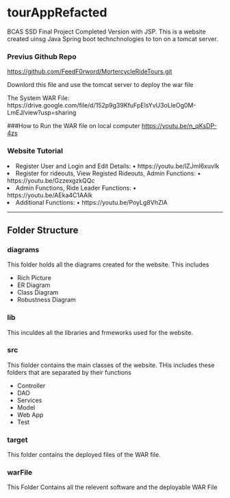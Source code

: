 # tourAppRefacted
BCAS SSD Final Project Completed Version with JSP. This is a website created uinsg Java Spring boot technchnologies to ton on a tomcat server.

### Previus Github Repo
https://github.com/FeedF0rword/MortercycleRideTours.git
<br>
<p> Downlord this file and use the tomcat server to deploy the war file
</p>
The System WAR File: https://drive.google.com/file/d/152p9g39KfuFpElsYvU3oLleOg0M-LmEJ/view?usp=sharing 

###How to Run the WAR file on local computer
https://youtu.be/n_qKsDP-4zs

### Website Tutorial
<li>
  Register User and Login and Edit Details:
  •	https://youtu.be/lZJmI6xuvIk
</li>
<li>
Register for rideouts, View Registed Rideouts, Admin Functions:
•	https://youtu.be/GzzexgzkQQc  
</li>
<li>
Admin Functions, Ride Leader Functions:
•	https://youtu.be/AEka4C1AAlk  
</li>

<li>
Additional Functions:
•	https://youtu.be/PoyLg8VhZlA
</li>
<hr>

## Folder Structure
### diagrams
<p>This folder holds all the diagrams created for the website. This includes
<ul>
  <li> Rich Picture</li>
  <li> ER Diagram</li>
  <li> Class Diagram</li>
  <li> Robustness Diagram</li>  
</ul>
</p>

### lib
<p> This inculdes all the libraries and frmeworks used for the website.
  </p>
  
### src
<p>This fiolder contains the main classes of the website. THis includes these folders that are separated by their functions
  <ul>
  <li> Controller</li>
  <li> DAO</li>
  <li> Services</li>
  <li> Model</li> 
  <li> Web App</li> 
  <li> Test</li>  
</ul>
</p>

### target
<p>
  This folder contains the deployed files of the WAR file.
  </p>
  
### warFile
<p>
  This Folder Contains all the relevent software and the deployable WAR File
</p>

